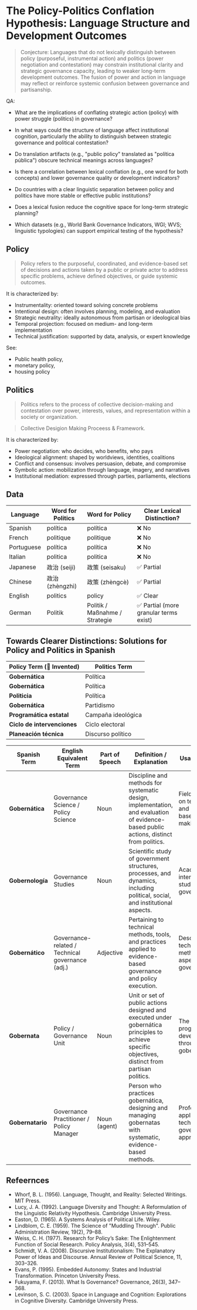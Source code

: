 # The Policy-Politics Conflation Hypothesis: Language Structure and Development Outcomes

> Conjecture: Languages that do not lexically distinguish between policy (purposeful, instrumental action) and politics (power negotiation and contestation) may constrain institutional clarity and strategic governance capacity, leading to weaker long-term development outcomes. The fusion of power and action in language may reflect or reinforce systemic confusion between governance and partisanship.

QA:

- What are the implications of conflating strategic action (policy) with power struggle (politics) in governance?

- In what ways could the structure of language affect institutional cognition, particularly the ability to distinguish between strategic governance and political contestation?

- Do translation artifacts (e.g., "public policy" translated as "política pública") obscure technical meanings across languages?

- Is there a correlation between lexical conflation (e.g., one word for both concepts) and lower governance quality or development indicators?

- Do countries with a clear linguistic separation between policy and politics have more stable or effective public institutions?

- Does a lexical fusion reduce the cognitive space for long-term strategic planning?

- Which datasets (e.g., World Bank Governance Indicators, WGI; WVS; linguistic typologies) can support empirical testing of the hypothesis?

## Policy

> Policy refers to the purposeful, coordinated, and evidence-based set of decisions and actions taken by a public or private actor to address specific problems, achieve defined objectives, or guide systemic outcomes.

It is characterized by:

- Instrumentality: oriented toward solving concrete problems
- Intentional design: often involves planning, modeling, and evaluation
- Strategic neutrality: ideally autonomous from partisan or ideological bias
- Temporal projection: focused on medium- and long-term implementation
- Technical justification: supported by data, analysis, or expert knowledge

See:

- Public health policy,
- monetary policy,
- housing policy

## Politics

> Politics refers to the process of collective decision-making and contestation over power, interests, values, and representation within a society or organization.

> Collective Desigion Making Proceess & Framework.

It is characterized by:

- Power negotiation: who decides, who benefits, who pays
- Ideological alignment: shaped by worldviews, identities, coalitions
- Conflict and consensus: involves persuasion, debate, and compromise
- Symbolic action: mobilization through language, imagery, and narratives
- Institutional mediation: expressed through parties, parliaments, elections

## Data

| Language   | Word for Politics | Word for Policy                | Clear Lexical Distinction?            |
| ---------- | ----------------- | ------------------------------ | ------------------------------------- |
| Spanish    | política          | política                       | ❌ No                                  |
| French     | politique         | politique                      | ❌ No                                  |
| Portuguese | política          | política                       | ❌ No                                  |
| Italian    | politica          | politica                       | ❌ No                                  |
| Japanese   | 政治 (seiji)        | 政策 (seisaku)                   | ✅ Partial                             |
| Chinese    | 政治 (zhèngzhì)     | 政策 (zhèngcè)                   | ✅ Partial                             |
| English    | politics          | policy                         | ✅ Clear                               |
| German     | Politik           | Politik / Maßnahme / Strategie | ✅ Partial (more granular terms exist) |

## Towards Clearer Distinctions: Solutions for Policy and Politics in Spanish

| Policy Term (🌱 Invented)   | Politics Term      |
| --------------------------- | ------------------ |
| **Gobernática**             | Política           |
| **Gobernática**             | Política           |
| **Politicia**               | Política           |
| **Gobernática**             | Partidismo         |
| **Programática estatal**    | Campaña ideológica |
| **Ciclo de intervenciones** | Ciclo electoral    |
| **Planeación técnica**      | Discurso político  |

| Spanish Term     | English Equivalent Term                          | Part of Speech | Definition / Explanation                                                                                                                          | Usage / Scope                                                |
| ---------------- | ------------------------------------------------ | -------------- | ------------------------------------------------------------------------------------------------------------------------------------------------- | ------------------------------------------------------------ |
| **Gobernática**  | Governance Science / Policy Science              | Noun           | Discipline and methods for systematic design, implementation, and evaluation of evidence-based public actions, distinct from politics.            | Field focused on technical and evidence-based policy making. |
| **Gobernología** | Governance Studies                               | Noun           | Scientific study of government structures, processes, and dynamics, including political, social, and institutional aspects.                       | Academic interdisciplinary study of governance.              |
| **Gobernático**  | Governance-related / Technical governance (adj.) | Adjective      | Pertaining to technical methods, tools, and practices applied to evidence-based governance and policy execution.                                  | Describes technical or methodological aspects of governance. |
| **Gobernata**    | Policy / Governance Unit                         | Noun           | Unit or set of public actions designed and executed under gobernática principles to achieve specific objectives, distinct from partisan politics. | The “policy” or program developed through gobernática.       |
| **Gobernatario** | Governance Practitioner / Policy Manager         | Noun (agent)   | Person who practices gobernática, designing and managing gobernatas with systematic, evidence-based methods.                                      | Professionals applying technical governance approaches.      |


## Refeernces

- Whorf, B. L. (1956). Language, Thought, and Reality: Selected Writings. MIT Press.
- Lucy, J. A. (1992). Language Diversity and Thought: A Reformulation of the Linguistic Relativity Hypothesis. Cambridge University Press.
- Easton, D. (1965). A Systems Analysis of Political Life. Wiley.
- Lindblom, C. E. (1959). The Science of "Muddling Through". Public Administration Review, 19(2), 79–88.
- Weiss, C. H. (1977). Research for Policy’s Sake: The Enlightenment Function of Social Research. Policy Analysis, 3(4), 531–545.
- Schmidt, V. A. (2008). Discursive Institutionalism: The Explanatory Power of Ideas and Discourse. Annual Review of Political Science, 11, 303–326.
- Evans, P. (1995). Embedded Autonomy: States and Industrial Transformation. Princeton University Press.
- Fukuyama, F. (2013). What Is Governance? Governance, 26(3), 347–368.
- Levinson, S. C. (2003). Space in Language and Cognition: Explorations in Cognitive Diversity. Cambridge University Press.
